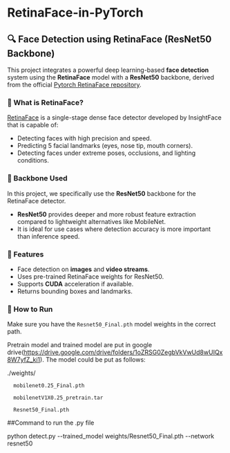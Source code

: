 # RetinaFace-in-PyTorch

## 🔍 Face Detection using RetinaFace (ResNet50 Backbone)

This project integrates a powerful deep learning-based **face detection** system using the **RetinaFace** model with a **ResNet50** backbone, derived from the official [Pytorch RetinaFace repository](https://github.com/biubug6/Pytorch_Retinaface).

### 📌 What is RetinaFace?

[RetinaFace](https://github.com/biubug6/Pytorch_Retinaface) is a single-stage dense face detector developed by InsightFace that is capable of:

- Detecting faces with high precision and speed.
- Predicting 5 facial landmarks (eyes, nose tip, mouth corners).
- Detecting faces under extreme poses, occlusions, and lighting conditions.

### 🧠 Backbone Used

In this project, we specifically use the **ResNet50** backbone for the RetinaFace detector.

- **ResNet50** provides deeper and more robust feature extraction compared to lightweight alternatives like MobileNet.
- It is ideal for use cases where detection accuracy is more important than inference speed.

### 🎯 Features

- Face detection on **images** and **video streams**.
- Uses pre-trained RetinaFace weights for ResNet50.
- Supports **CUDA** acceleration if available.
- Returns bounding boxes and landmarks.

### 🏁 How to Run

Make sure you have the `Resnet50_Final.pth` model weights in the correct path.

Pretrain model and trained model are put in google drive(https://drive.google.com/drive/folders/1oZRSG0ZegbVkVwUd8wUIQx8W7yfZ_ki1). The model could be put as follows:

  ./weights/
  
      mobilenet0.25_Final.pth
      
      mobilenetV1X0.25_pretrain.tar
      
      Resnet50_Final.pth

##Command to run the .py file

python detect.py --trained_model weights/Resnet50_Final.pth --network resnet50
